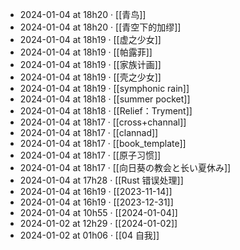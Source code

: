- 2024-01-04 at 18h20 · [[青鸟]]
- 2024-01-04 at 18h20 · [[青空下的加缪]]
- 2024-01-04 at 18h19 · [[虚之少女]]
- 2024-01-04 at 18h19 · [[帕露菲]]
- 2024-01-04 at 18h19 · [[家族计画]]
- 2024-01-04 at 18h19 · [[壳之少女]]
- 2024-01-04 at 18h19 · [[symphonic rain]]
- 2024-01-04 at 18h18 · [[summer pocket]]
- 2024-01-04 at 18h18 · [[Relief：Tryment]]
- 2024-01-04 at 18h17 · [[cross+channal]]
- 2024-01-04 at 18h17 · [[clannad]]
- 2024-01-04 at 18h17 · [[book_template]]
- 2024-01-04 at 18h17 · [[原子习惯]]
- 2024-01-04 at 18h17 · [[向日葵の教会と长い夏休み]]
- 2024-01-04 at 17h28 · [[Rust 错误处理]]
- 2024-01-04 at 16h19 · [[2023-11-14]]
- 2024-01-04 at 16h19 · [[2023-12-31]]
- 2024-01-04 at 10h55 · [[2024-01-04]]
- 2024-01-02 at 12h29 · [[2024-01-02]]
- 2024-01-02 at 01h06 · [[04 自我]]
